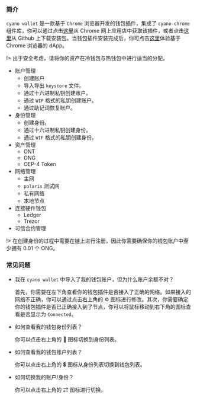 
### 简介

`cyano wallet` 是一款基于 `Chrome` 浏览器开发的钱包插件，集成了 `cyano-chrome` 组件库，你可以通过点击[这里](https://chrome.google.com/webstore/detail/cyano-wallet/dkdedlpgdmmkkfjabffeganieamfklkm)从 Chrome 网上应用店中获取该插件，或者点击[这里](https://github.com/OntologyCommunityDevelopers/cyano-wallet/releases)从 Github 上下载安装包。当钱包插件安装完成后，你可点击[这里](https://dapp.review/explore/ont)体验基于 Chrome 浏览器的 dApp。

!> 出于安全考虑，请将你的资产在冷钱包与热钱包中进行适当的分配。

- 账户管理
  - 创建账户
  - 导入导出 `keystore` 文件。
  - 通过十六进制私钥创建账户。
  - 通过 `WIF` 格式的私钥创建账户。
  - 通过助记词恢复账户。
- 身份管理
  - 创建身份。
  - 通过十六进制私钥创建身份。
  - 通过 `WIF` 格式的私钥创建身份。
- 资产管理
  - ONT
  - ONG
  - OEP-4 Token
- 网络管理
  - 主网
  - `polaris` 测试网
  - 私有网络
  - 本地节点
- 连接硬件钱包  
  - Ledger
  - Trezor
- 可信合约管理

!> 在创建身份的过程中需要在链上进行注册，因此你需要确保你的钱包账户中至少拥有 0.01 个 ONG。

### 常见问题

- 我在 `cyano wallet` 中导入了我的钱包账户，但为什么账户余额不对？
  
  首先，你需要在左下角查看你的钱包插件是否接入了正确的网络。如果接入的网络不正确，你可以通过点击右上角的 ⚙️ 图标进行修改。其次，你需要确定你的钱包插件是否已正确接入到了节点，你可以将鼠标移动到右下角的图标查看是否显示为 `Connected`。

- 如何查看我的钱包身份列表？

  你可以点击右上角的 🎫 图标切换到身份列表。

- 如何查看我的钱包账户列表？

  你可以点击右上角的 💲 图标从身份列表切换到钱包列表。

- 如何切换我的账户/身份？

  你可以点击右上角的 ⇄ 图标进行切换。
